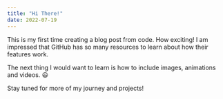 ```yaml
---
title: "Hi There!"
date: 2022-07-19
---
```


This is my first time creating a blog post from code. How exciting! I am impressed that GitHub has so many resources to learn about how their features work.

The next thing I would want to learn is how to include images, animations and videos. 😃

Stay tuned for more of my journey and projects!
